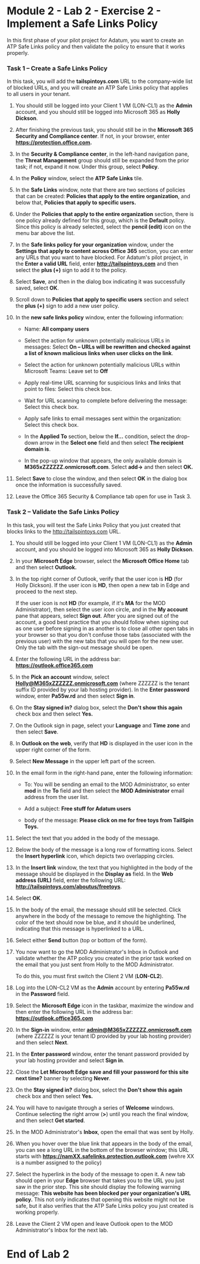 # Module 2 - Lab 2 - Exercise 2 - Implement a Safe Links Policy

In this first phase of your pilot project for Adatum, you want to create an ATP Safe Links policy and then validate the policy to ensure that it works properly.


### Task 1 – Create a Safe Links Policy

In this task, you will add the **tailspintoys.com** URL to the company-wide list of blocked URLs, and you will create an ATP Safe Links policy that applies to all users in your tenant.

1. You should still be logged into your Client 1 VM (LON-CL1) as the **Admin** account, and you should still be logged into Microsoft 365 as **Holly Dickson**.
2. After finishing the previous task, you should still be in the **Microsoft 365 Security and Compliance center**. If not, in your browser, enter **https://protection.office.com.**
3. In the **Security &amp; Compliance center**, in the left-hand navigation pane, the **Threat Management** group should still be expanded from the prior task; if not, expand it now. Under this group, select **Policy**.
4. In the **Policy** window, select the **ATP Safe Links** tile.
5. In the **Safe Links** window, note that there are two sections of policies that can be created: **Policies that apply to the entire organization**, and below that, **Policies that apply to specific users.**
6. Under the **Policies that apply to the entire organization** section, there is one policy already defined for this group, which is the **Default** policy. Since this policy is already selected, select the **pencil (edit)** icon on the menu bar above the list.
7. In the **Safe links policy for your organization** window, under the **Settings that apply to content across Office 365** section, you can enter any URLs that you want to have blocked. For Adatum's pilot project, in the **Enter a valid URL** field, enter **http://tailspintoys.com** and then select the **plus (+)** sign to add it to the policy.
8. Select **Save**, and then in the dialog box indicating it was successfully saved, select **OK**.
9. Scroll down to **Policies that apply to specific users** section and select the **plus (+)** sign to add a new user policy.
10. In the **new safe links policy** window, enter the following information:

    - Name: **All company users**

    - Select the action for unknown potentially malicious URLs in messages: Select **On – URLs will be rewritten and checked against a list of known malicious links when user clicks on the link**.

    - Select the action for unknown potentially malicious URLs within Microsoft Teams: Leave set to **Off**

    - Apply real-time URL scanning for suspicious links and links that point to files: Select this check box.

    - Wait for URL scanning to complete before delivering the message: Select this check box.

    - Apply safe links to email messages sent within the organization: Select this check box.

    - In the **Applied To** section, below the **If…** condition, select the drop-down arrow in the **Select one** field and then select **The recipient domain is**.

    - In the pop-up window that appears, the only available domain is **M365xZZZZZZ.onmicrosoft.com**. Select **add-&gt;** and then select **OK.**

11. Select **Save** to close the window, and then select **OK** in the dialog box once the information is successfully saved.
12. Leave the Office 365 Security &amp; Compliance tab open for use in Task 3.

### Task 2 – Validate the Safe Links Policy

In this task, you will test the Safe Links Policy that you just created that blocks links to the http://tailspintoys.com URL.

1. You should still be logged into your Client 1 VM (LON-CL1) as the **Admin** account, and you should be logged into Microsoft 365 as **Holly Dickson**.
2. In your **Microsoft Edge** browser, select the **Microsoft Office Home** tab and then select **Outlook.**
3. In the top right corner of Outlook, verify that the user icon is **HD** (for Holly Dickson). If the user icon is **HD**, then open a new tab in Edge and proceed to the next step. <br/>

    If the user icon is not **HD** (for example, if it's **MA** for the MOD Administrator), then select the user icon circle, and in the **My account** pane that appears, select **Sign out**. After you are signed out of the account, a good best practice that you should follow when signing out as one user before signing in as another is to close all other open tabs in your browser so that you don't confuse those tabs (associated with the previous user) with the new tabs that you will open for the new user. Only the tab with the sign-out message should be open. 
4. Enter the following URL in the address bar: **https://outlook.office365.com**
5. In the **Pick an account** window, select **Holly@M365xZZZZZZ.onmicrosoft.com** (where ZZZZZZ is the tenant suffix ID provided by your lab hosting provider). In the **Enter password** window, enter **Pa55w.rd** and then select **Sign in**.
6. On the **Stay signed in?** dialog box, select the **Don't show this again** check box and then select **Yes.**
7. On the Outlook sign in page, select your **Language** and **Time zone** and then select **Save**.
8. In **Outlook on the web**, verify that **HD** is displayed in the user icon in the upper right corner of the form.
9. Select **New Message** in the upper left part of the screen.
10. In the email form in the right-hand pane, enter the following information:

    - To: You will be sending an email to the MOD Administrator, so enter **mod** in the **To** field and then select the **MOD Administrator** email address from the user list.

    - Add a subject: **Free stuff for Adatum users**

    - body of the message: **Please click on me for free toys from TailSpin Toys.**

11. Select the text that you added in the body of the message.
12. Below the body of the message is a long row of formatting icons. Select the **Insert hyperlink** icon, which depicts two overlapping circles.
13. In the **Insert link** window, the text that you highlighted in the body of the message should be displayed in the **Display as** field. In the **Web address (URL)** field, enter the following URL: **http://tailspintoys.com/aboutus/freetoys**.
14. Select **OK**.
15. In the body of the email, the message should still be selected. Click anywhere in the body of the message to remove the highlighting. The color of the text should now be blue, and it should be underlined, indicating that this message is hyperlinked to a URL.
16. Select either **Send** button (top or bottom of the form).
17. You now want to go the MOD Administrator&#39;s Inbox in Outlook and validate whether the ATP policy you created in the prior task worked on the email that you just sent from Holly to the MOD Administrator.<br/>

    To do this, you must first switch the Client 2 VM (**LON-CL2**). 
18. Log into the LON-CL2 VM as the **Admin** account by entering **Pa55w.rd** in the **Password** field.
19. Select the **Microsoft Edge** icon in the taskbar, maximize the window and then enter the following URL in the address bar: **https://outlook.office365.com**
20. In the **Sign-in** window, enter **admin@M365xZZZZZZ.onmicrosoft.com** (where ZZZZZZ is your tenant ID provided by your lab hosting provider) and then select **Next**.
21. In the **Enter password** window, enter the tenant password provided by your lab hosting provider and select **Sign in**.
22. Close the **Let Microsoft Edge save and fill your password for this site next time?** banner by selecting **Never**.
23. On the **Stay signed in?** dialog box, select the **Don't show this again** check box and then select **Yes.**
24. You will have to navigate through a series of **Welcome** windows. Continue selecting the right arrow (**>**) until you reach the final window, and then select **Get started**.
25. In the MOD Administrator&#39;s **Inbox**, open the email that was sent by Holly.
26. When you hover over the blue link that appears in the body of the email, you can see a long URL in the bottom of the browser window; this URL starts with **https://namXX.safelinks.protection.outlook.com** (wehre XX is a number assigned to the policy) <br/>
27. Select the hyperlink in the body of the message to open it. A new tab should open in your **Edge** browser that takes you to the URL you just saw in the prior step. This site should display the following warning message: **This website has been blocked per your organization's URL policy.** This not only indicates that opening this website might not be safe, but it also verifies that the ATP Safe Links policy you just created is working properly.
28. Leave the Client 2 VM open and leave Outlook open to the MOD Administrator&#39;s Inbox for the next lab.


# End of Lab 2

